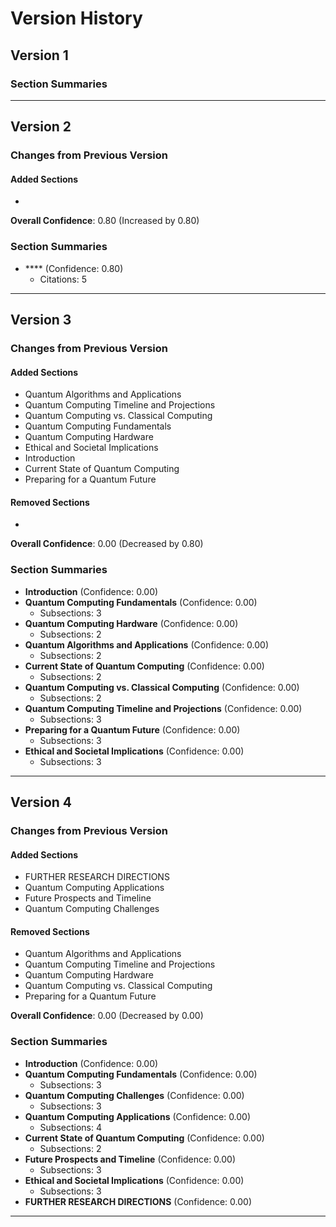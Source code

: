 # Version History

## Version 1

### Section Summaries


---

## Version 2

### Changes from Previous Version

#### Added Sections

- 

**Overall Confidence**: 0.80 (Increased by 0.80)

### Section Summaries

- **** (Confidence: 0.80)
  - Citations: 5

---

## Version 3

### Changes from Previous Version

#### Added Sections

- Quantum Algorithms and Applications
- Quantum Computing Timeline and Projections
- Quantum Computing vs. Classical Computing
- Quantum Computing Fundamentals
- Quantum Computing Hardware
- Ethical and Societal Implications
- Introduction
- Current State of Quantum Computing
- Preparing for a Quantum Future

#### Removed Sections

- 

**Overall Confidence**: 0.00 (Decreased by 0.80)

### Section Summaries

- **Introduction** (Confidence: 0.00)
- **Quantum Computing Fundamentals** (Confidence: 0.00)
  - Subsections: 3
- **Quantum Computing Hardware** (Confidence: 0.00)
  - Subsections: 2
- **Quantum Algorithms and Applications** (Confidence: 0.00)
  - Subsections: 2
- **Current State of Quantum Computing** (Confidence: 0.00)
  - Subsections: 2
- **Quantum Computing vs. Classical Computing** (Confidence: 0.00)
  - Subsections: 2
- **Quantum Computing Timeline and Projections** (Confidence: 0.00)
  - Subsections: 3
- **Preparing for a Quantum Future** (Confidence: 0.00)
  - Subsections: 3
- **Ethical and Societal Implications** (Confidence: 0.00)
  - Subsections: 3

---

## Version 4

### Changes from Previous Version

#### Added Sections

- FURTHER RESEARCH DIRECTIONS
- Quantum Computing Applications
- Future Prospects and Timeline
- Quantum Computing Challenges

#### Removed Sections

- Quantum Algorithms and Applications
- Quantum Computing Timeline and Projections
- Quantum Computing Hardware
- Quantum Computing vs. Classical Computing
- Preparing for a Quantum Future

**Overall Confidence**: 0.00 (Decreased by 0.00)

### Section Summaries

- **Introduction** (Confidence: 0.00)
- **Quantum Computing Fundamentals** (Confidence: 0.00)
  - Subsections: 3
- **Quantum Computing Challenges** (Confidence: 0.00)
  - Subsections: 3
- **Quantum Computing Applications** (Confidence: 0.00)
  - Subsections: 4
- **Current State of Quantum Computing** (Confidence: 0.00)
  - Subsections: 2
- **Future Prospects and Timeline** (Confidence: 0.00)
  - Subsections: 3
- **Ethical and Societal Implications** (Confidence: 0.00)
  - Subsections: 3
- **FURTHER RESEARCH DIRECTIONS** (Confidence: 0.00)

---

